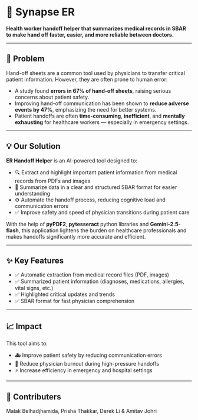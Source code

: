 # 🏥 Synapse ER 
**Health worker handoff helper that summarizes medical records in SBAR to make hand off faster, easier, and more reliable between doctors.**

---

## 🚨 Problem

Hand-off sheets are a common tool used by physicians to transfer critical patient information. However, they are often prone to human error:

- A study found **errors in 67% of hand-off sheets**, raising serious concerns about patient safety.  
- Improving hand-off communication has been shown to **reduce adverse events by 47%**, emphasizing the need for better systems.  
- Patient handoffs are often **time-consuming**, **inefficient**, and **mentally exhausting** for healthcare workers — especially in emergency settings.

---

## 💡 Our Solution

**ER Handoff Helper** is an AI-powered tool designed to:

- 🔍 Extract and highlight important patient information from medical records from PDFs and images  
- 🧠 Summarize data in a clear and structured SBAR format for easier understanding  
- ⚙️ Automate the handoff process, reducing cognitive load and communication errors  
- ✅ Improve safety and speed of physician transitions during patient care

With the help of **pyPDF2**, **pytesseract** python libraries and **Gemini-2.5-flash**, this application lightens the burden on healthcare professionals and makes handoffs significantly more accurate and efficient.

---

## ✨ Key Features

- ✅ Automatic extraction from medical record files (PDF, images)  
- ✅ Summarized patient information (diagnoses, medications, allergies, vital signs, etc.)  
- ✅ Highlighted critical updates and trends  
- ✅ SBAR format for fast physician comprehension  

---

## 📈 Impact

This tool aims to:

- 🚑 Improve patient safety by reducing communication errors  
- 💼 Reduce physician burnout during high-pressure handoffs  
- ⚡ Increase efficiency in emergency and hospital settings  

---

## 🤝 Contributers

Malak Belhadjhamida, Prisha Thakkar, Derek Li & Amitav Johri

